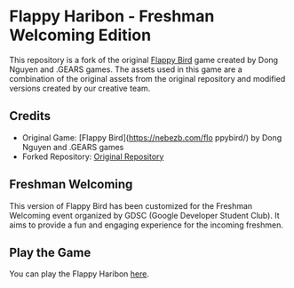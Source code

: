 # Flappy Haribon - Freshman Welcoming Edition

This repository is a fork of the original [Flappy Bird](https://nebezb.com/floppybird/) game created by Dong Nguyen and .GEARS games. The assets used in this game are a combination of the original assets from the original repository and modified versions created by our creative team.

## Credits

- Original Game: [Flappy Bird](https://nebezb.com/flo ppybird/) by Dong Nguyen and .GEARS games
- Forked Repository: [Original Repository](https://github.com/nebez/ts-floppybird)

## Freshman Welcoming

This version of Flappy Bird has been customized for the Freshman Welcoming event organized by GDSC (Google Developer Student Club). It aims to provide a fun and engaging experience for the incoming freshmen.

## Play the Game

You can play the Flappy Haribon [here](https://flappy-haribon.vercel.app/).
